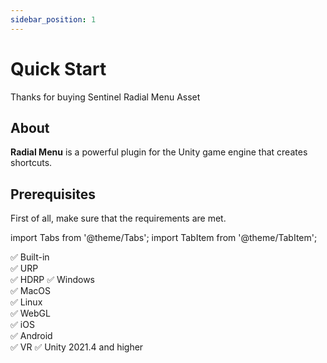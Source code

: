 ```yaml
---
sidebar_position: 1
---
```


# Quick Start

Thanks for buying Sentinel Radial Menu Asset

## About

**Radial Menu** is a powerful plugin for the Unity game engine that creates shortcuts.

## Prerequisites

First of all, make sure that the requirements are met.

import Tabs from '@theme/Tabs';
import TabItem from '@theme/TabItem';

<Tabs className="unique-tabs">
  <TabItem value="Render pipeline compatibility"> 
    ✅ Built-in <br /> 
    ✅ URP <br />  
    ✅ HDRP
  </TabItem>
  <TabItem value="Platform">
    ✅ Windows <br /> 
    ✅ MacOS <br /> 
    ✅ Linux <br /> 
    ✅ WebGL <br /> 
    ✅ iOS <br /> 
    ✅ Android <br /> 
    ✅ VR
  </TabItem>
  <TabItem value="Unity Version">
    ✅ Unity 2021.4 and higher
  </TabItem>
</Tabs>
